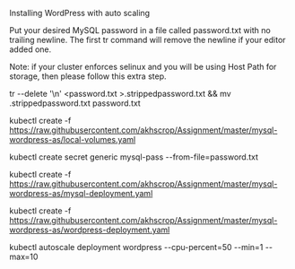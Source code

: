 Installing WordPress with auto scaling

Put your desired MySQL password in a file called password.txt with no trailing newline. The first tr command will remove the newline if your editor added one.

Note: if your cluster enforces selinux and you will be using Host Path for storage, then please follow this extra step.

tr --delete '\n' <password.txt >.strippedpassword.txt && mv .strippedpassword.txt password.txt

kubectl create -f https://raw.githubusercontent.com/akhscrop/Assignment/master/mysql-wordpress-as/local-volumes.yaml

kubectl create secret generic mysql-pass --from-file=password.txt

kubectl create -f https://raw.githubusercontent.com/akhscrop/Assignment/master/mysql-wordpress-as/mysql-deployment.yaml

kubectl create -f https://raw.githubusercontent.com/akhscrop/Assignment/master/mysql-wordpress-as/wordpress-deployment.yaml

kubectl autoscale deployment wordpress --cpu-percent=50 --min=1 --max=10
